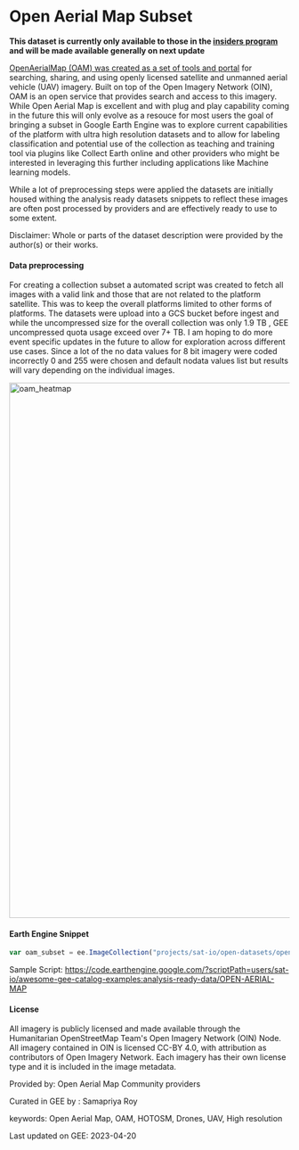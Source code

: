 # Open Aerial Map Subset

**This dataset is currently only available to those in the [insiders program](https://gee-community-catalog.org/insiders/) and will be made available generally on next update**

[OpenAerialMap (OAM) was created as a set of tools and portal](https://openaerialmap.org/) for searching, sharing, and using openly licensed satellite and unmanned aerial vehicle (UAV) imagery. Built on top of the Open Imagery Network (OIN), OAM is an open service that provides search and access to this imagery. While Open Aerial Map is excellent and with plug and play capability coming in the future this will only evolve as a resouce for most users the goal of bringing a subset in Google Earth Engine was to explore current capabilities of the platform with ultra high resolution datasets and to allow for labeling classification and potential use of the collection as teaching and training tool via plugins like Collect Earth online and other providers who might be interested in leveraging this further including applications like Machine learning models.

While a lot of preprocessing steps were applied the datasets are initially housed withing the analysis ready datasets snippets to reflect these images are often post processed by providers and are effectively ready to use to some extent.

Disclaimer: Whole or parts of the dataset description were provided by the author(s) or their works.

#### Data preprocessing

For creating a collection subset a automated script was created to fetch all images with a valid link and those that are not related to the platform satellite. This was to keep the overall platforms limited to other forms of platforms. The datasets were upload into a GCS bucket before ingest and while the uncompressed size for the overall collection was only 1.9 TB , GEE uncompressed quota usage exceed over 7+ TB. I am hoping to do more event specific updates in the future to allow for exploration across different use cases. Since a lot of the no data values for 8 bit imagery were coded incorrectly 0 and 255 were chosen and default nodata values list but results will vary depending on the individual images.

<img width="960" alt="oam_heatmap" src="https://user-images.githubusercontent.com/6677629/233264323-c6aa5de6-f471-4e17-ab9b-b5188a5bd397.PNG">

#### Earth Engine Snippet

```js
var oam_subset = ee.ImageCollection("projects/sat-io/open-datasets/open-aerial-map");
```

Sample Script: https://code.earthengine.google.com/?scriptPath=users/sat-io/awesome-gee-catalog-examples:analysis-ready-data/OPEN-AERIAL-MAP

#### License
All imagery is publicly licensed and made available through the Humanitarian OpenStreetMap Team's Open Imagery Network (OIN) Node. All imagery contained in OIN is licensed CC-BY 4.0, with attribution as contributors of Open Imagery Network. Each imagery has their own license type and it is included in the image metadata.

Provided by: Open Aerial Map Community providers

Curated in GEE by : Samapriya Roy

keywords: Open Aerial Map, OAM, HOTOSM, Drones, UAV, High resolution

Last updated on GEE: 2023-04-20

